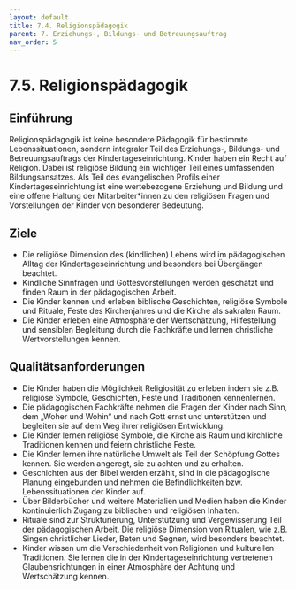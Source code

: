 ```yaml
---
layout: default
title: 7.4. Religionspädagogik
parent: 7. Erziehungs-, Bildungs- und Betreuungsauftrag
nav_order: 5
---
```


# 7.5. Religionspädagogik

## Einführung
Religionspädagogik ist keine besondere Pädagogik für bestimmte Lebenssituationen, sondern integraler Teil des Erziehungs-, Bildungs- und Betreuungsauftrags der Kindertageseinrichtung. Kinder haben ein Recht auf Religion. Dabei ist religiöse Bildung ein wichtiger Teil eines umfassenden Bildungsansatzes. Als Teil des evangelischen Profils einer Kindertageseinrichtung ist eine wertebezogene Erziehung und Bildung und eine offene Haltung der Mitarbeiter\*innen zu den religiösen Fragen und Vorstellungen der Kinder von besonderer Bedeutung.

## Ziele
* Die religiöse Dimension des (kindlichen) Lebens wird im pädagogischen Alltag der Kindertageseinrichtung und besonders bei Übergängen beachtet.
* Kindliche Sinnfragen und Gottesvorstellungen werden geschätzt und finden Raum in der pädagogischen Arbeit.
* Die Kinder kennen und erleben biblische Geschichten, religiöse Symbole und Rituale, Feste des Kirchenjahres und die Kirche als sakralen Raum.
* Die Kinder erleben eine Atmosphäre der Wertschätzung, Hilfestellung und sensiblen Begleitung durch die Fachkräfte und lernen christliche Wertvorstellungen kennen.

## Qualitätsanforderungen
* Die Kinder haben die Möglichkeit Religiosität zu erleben indem sie z.B. religiöse Symbole, Geschichten, Feste und Traditionen kennenlernen.
* Die pädagogischen Fachkräfte nehmen die Fragen der Kinder nach Sinn, dem „Woher und Wohin“ und nach Gott ernst und unterstützen und begleiten sie auf dem Weg ihrer religiösen Entwicklung.
* Die Kinder lernen religiöse Symbole, die Kirche als Raum und kirchliche Traditionen kennen und feiern christliche Feste.
* Die Kinder lernen ihre natürliche Umwelt als Teil der Schöpfung Gottes kennen. Sie werden angeregt, sie zu achten und zu erhalten.
* Geschichten aus der Bibel werden erzählt, sind in die pädagogische Planung eingebunden und nehmen die Befindlichkeiten bzw. Lebenssituationen der Kinder auf.
* Über Bilderbücher und weitere Materialien und Medien haben die Kinder kontinuierlich Zugang zu biblischen und religiösen Inhalten.
* Rituale sind zur Strukturierung, Unterstützung und Vergewisserung Teil der pädagogischen Arbeit. Die religiöse Dimension von Ritualen, wie z.B. Singen christlicher Lieder, Beten und Segnen, wird besonders beachtet.
* Kinder wissen um die Verschiedenheit von Religionen und kulturellen Traditionen. Sie lernen die in der Kindertageseinrichtung vertretenen Glaubensrichtungen in einer Atmosphäre der Achtung und Wertschätzung kennen.

